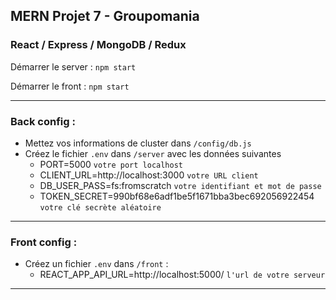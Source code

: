 ## MERN Projet 7 - Groupomania

### React / Express / MongoDB / Redux

Démarrer le server : `npm start`

Démarrer le front : `npm start`

_____________________________

### Back config :

* Mettez vos informations de cluster dans `/config/db.js`
* Créez le fichier `.env` dans `/server` avec les données suivantes
   - PORT=5000 `votre port localhost`
   - CLIENT_URL=http://localhost:3000 `votre URL client`
   - DB_USER_PASS=fs:fromscratch `votre identifiant et mot de passe`
   - TOKEN_SECRET=990bf68e6adf1be5f1671bba3bec692056922454 `votre clé secrète aléatoire`
_________________________
  
### Front config : 
* Créez un fichier `.env` dans `/front` :
   - REACT_APP_API_URL=http://localhost:5000/ `l'url de votre serveur`
_____________________________
